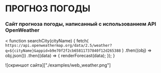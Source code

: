 # ПРОГНОЗ ПОГОДЫ
### Сайт прогноза погоды, написанный с использованием API OpenWeather
<
function searchCity(cityName) {
  fetch(
    `https://api.openweathermap.org/data/2.5/weather?q=${cityName}&appid=b9e70f2f2cb65811737840f12d265388`
  )
    .then((obj) => obj.json())
    .then((data) => {
      renderForecast(data);
    });
}
>

![скриншот сайта]["./examples/web_weather.png"]


